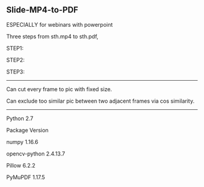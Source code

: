 Slide-MP4-to-PDF
--------------------------------
ESPECIALLY for webinars with powerpoint

Three steps from sth.mp4 to sth.pdf, 

STEP1:

STEP2:

STEP3:


--------------------------------
Can cut every frame to pic with fixed size.

Can exclude too similar pic between two adjacent frames via cos similarity.

-------------------------------

Python 2.7

Package       	Version            

numpy         	1.16.6             

opencv-python 	2.4.13.7           

Pillow        	6.2.2                       

PyMuPDF       	1.17.5                 
